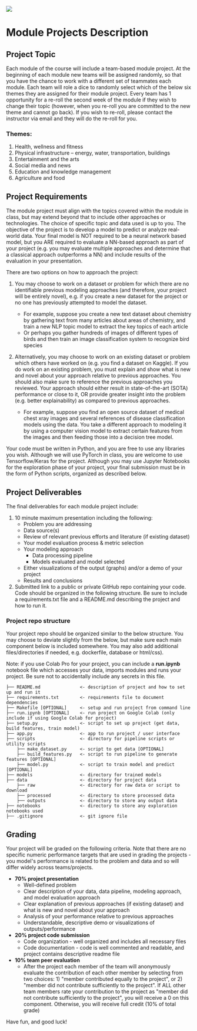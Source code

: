![](https://storage.googleapis.com/aipi_datasets/Duke-AIPI-Logo.png)

# Module Projects Description


## Project Topic
Each module of the course will include a team-based module project.  At the beginning of each module new teams will be assigned randomly, so that you have the chance to work with a different set of teammates each module.  Each team will role a dice to randomly select which of the below six themes they are assigned for their module project.  Every team has 1 opportunity for a re-roll the second week of the module if they wish to change their topic (however, when you re-roll you are committed to the new theme and cannot go back).  If you wish to re-roll, please contact the instructor via email and they will do the re-roll for you.

### Themes:
1)	Health, wellness and fitness
2)	Physical infrastructure – energy, water, transportation, buildings
3)	Entertainment and the arts
4)	Social media and news
5)	Education and knowledge management
6)	Agriculture and food

## Project Requirements
The module project must align with the topics covered within the module in class, but may extend beyond that to include other approaches or technologies.  The choice of specific topic and data used is up to you.  The objective of the project is to develop a model to predict or analyze real-world data.  Your final model is NOT required to be a neural network based model, but you ARE required to evaluate a NN-based approach as part of your project (e.g. you may evaluate multiple approaches and determine that a classical approach outperforms a NN) and include results of the evaluation in your presentation.

There are two options on how to approach the project:  
1)	You may choose to work on a dataset or problem for which there are no identifiable previous modeling approaches (and therefore, your project will be entirely novel), e.g. if you create a new dataset for the project or no one has previously attempted to model the dataset.
    - For example, suppose you create a new text dataset about chemistry by gathering text from many articles about areas of chemistry, and train a new NLP topic model to extract the key topics of each article
    - Or perhaps you gather hundreds of images of different types of birds and then train an image classification system to recognize bird species  

2)	Alternatively, you may choose to work on an existing dataset or problem which others have worked on (e.g. you find a dataset on Kaggle).  If you do work on an existing problem, you must explain and show what is new and novel about your approach relative to previous approaches.  You should also make sure to reference the previous approaches you reviewed.  Your approach should either result in state-of-the-art (SOTA) performance or close to it, OR provide greater insight into the problem (e.g. better explainability) as compared to previous approaches.
    - For example, suppose you find an open source dataset of medical chest xray images and several references of disease classification models using the data.  You take a different approach to modeling it by using a computer vision model to extract certain features from the images and then feeding those into a decision tree model.



Your code must be written in Python, and you are free to use any libraries you wish.  Although we will use PyTorch in class, you are welcome to use Tensorflow/Keras for the project.  Although you may use Jupyter Notebooks for the exploration phase of your project, your final submission must be in the form of Python scripts, organized as described below.  

## Project Deliverables
The final deliverables for each module project include:  
1) 10 minute maximum presentation including the following:  
    - Problem you are addressing  
    - Data source(s)
    - Review of relevant previous efforts and literature (if existing dataset)
    - Your model evaluation process & metric selection
    - Your modeling approach
        - Data processing pipeline  
        - Models evaluated and model selected
    - Either visualizations of the output (graphs) and/or a demo of your project  
    - Results and conclusions
2) Submitted link to a public or private GitHub repo containing your code.  Code should be organized in the following structure.  Be sure to include a requirements.txt file and a README.md describing the project and how to run it.

### Project repo structure
Your project repo should be organized similar to the below structure.  You may choose to deviate slightly from the below, but make sure each main component below is included somewhere.  You may also add additional files/directories if needed, e.g. dockerfile, database or html/css).

Note: if you use Colab Pro for your project, you can include a **run.ipynb** notebook file which accesses your data, imports modules and runs your project.  Be sure not to accidentally include any secrets in this file.

```
├── README.md               <- description of project and how to set up and run it
├── requirements.txt        <- requirements file to document dependencies
├── Makefile [OPTIONAL]     <- setup and run project from command line
├── run.ipynb [OPTIONAL]    <- run project on Google Colab (only include if using Google Colab for project)
├── setup.py                <- script to set up project (get data, build features, train model)
├── app.py                  <- app to run project / user interface
├── scripts                 <- directory for pipeline scripts or utility scripts
    ├── make_dataset.py     <- script to get data [OPTIONAL]
    ├── build_features.py   <- script to run pipeline to generate features [OPTIONAL]
    ├── model.py            <- script to train model and predict [OPTIONAL]
├── models                  <- directory for trained models
├── data                    <- directory for project data
    ├── raw                 <- directory for raw data or script to download
    ├── processed           <- directory to store processed data
    ├── outputs             <- directory to store any output data
├── notebooks               <- directory to store any exploration notebooks used
├── .gitignore              <- git ignore file
```

## Grading
Your project will be graded on the following criteria.  Note that there are no specific numeric performance targets that are used in grading the projects - you model's performance is related to the problem and data and so will differ widely across teams/projects.

- **70% project presentation**
    - Well-defined problem
    - Clear description of your data, data pipeline, modeling approach, and model evaluation approach
    - Clear explanation of previous approaches (if existing dataset) and what is new and novel about your approach
    - Analysis of your performance relative to previous approaches
    - Understandable, descriptive demo or visualizations of outputs/performance  
- **20% project code submission**  
    - Code organization - well organized and includes all necessary files
    - Code documentation - code is well commented and readable, and project contains descriptive readme file
- **10% team peer evaluation**  
    - After the project each member of the team will anonymously evaluate the contribution of each other member by selecting from two choices: 1) "member contributed equally to the project", or 2) "member did not contribute sufficiently to the project".  If ALL other team members rate your contribution to the project as "member did not contribute sufficiently to the project", you will receive a 0 on this component.  Otherwise, you will receive full credit (10% of total grade)

Have fun, and good luck!